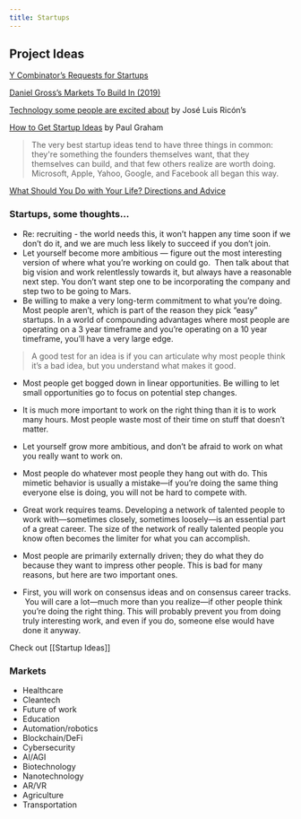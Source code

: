 ```yaml
---
title: Startups
---
```


## Project Ideas

[Y Combinator’s Requests for Startups](https://www.ycombinator.com/rfs/)

[Daniel Gross’s Markets To Build In (2019)](https://pioneer.app/blog/2019-frontier-markets/)

[Technology some people are excited about](https://nintil.com/technology-some-people-are-excited-about/) by José Luis Ricón’s

[How to Get Startup Ideas](http://paulgraham.com/startupideas.html) by Paul Graham 

> The very best startup ideas tend to have three things in common: they're something the founders themselves want, that they themselves can build, and that few others realize are worth doing. Microsoft, Apple, Yahoo, Google, and Facebook all began this way.

[What Should You Do with Your Life? Directions and Advice](https://guzey.com/personal/what-should-you-do-with-your-life/)

### Startups, some thoughts...
- Re: recruiting - the world needs this, it won’t happen any time soon if we don’t do it, and we are much less likely to succeed if you don’t join.
- Let yourself become more ambitious — figure out the most interesting version of where what you’re working on could go.  Then talk about that big vision and work relentlessly towards it, but always have a reasonable next step. You don’t want step one to be incorporating the company and step two to be going to Mars.
- Be willing to make a very long-term commitment to what you’re doing. Most people aren’t, which is part of the reason they pick “easy” startups. In a world of compounding advantages where most people are operating on a 3 year timeframe and you’re operating on a 10 year timeframe, you’ll have a very large edge.

> A good test for an idea is if you can articulate why most people think it’s a bad idea, but you understand what makes it good.

- Most people get bogged down in linear opportunities. Be willing to let small opportunities go to focus on potential step changes.
- It is much more important to work on the right thing than it is to work many hours. Most people waste most of their time on stuff that doesn’t matter.

- Let yourself grow more ambitious, and don’t be afraid to work on what you really want to work on.

- Most people do whatever most people they hang out with do. This mimetic behavior is usually a mistake—if you’re doing the same thing everyone else is doing, you will not be hard to compete with.

- Great work requires teams. Developing a network of talented people to work with—sometimes closely, sometimes loosely—is an essential part of a great career. The size of the network of really talented people you know often becomes the limiter for what you can accomplish.

- Most people are primarily externally driven; they do what they do because they want to impress other people. This is bad for many reasons, but here are two important ones.

- First, you will work on consensus ideas and on consensus career tracks.  You will care a lot—much more than you realize—if other people think you’re doing the right thing. This will probably prevent you from doing truly interesting work, and even if you do, someone else would have done it anyway.

Check out [[Startup Ideas]]

### Markets 

- Healthcare
- Cleantech
- Future of work
- Education
- Automation/robotics
- Blockchain/DeFi
- Cybersecurity
- AI/AGI
- Biotechnology
- Nanotechnology
- AR/VR
- Agriculture
- Transportation
